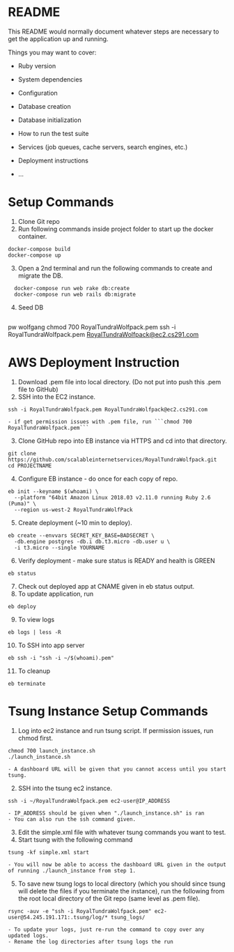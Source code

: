 # README

This README would normally document whatever steps are necessary to get the
application up and running.

Things you may want to cover:

* Ruby version

* System dependencies

* Configuration

* Database creation

* Database initialization

* How to run the test suite

* Services (job queues, cache servers, search engines, etc.)

* Deployment instructions

* ...

# Setup Commands
1. Clone Git repo
2. Run following commands inside project folder to start up the docker container.
```
docker-compose build
docker-compose up
```
3. Open a 2nd terminal and run the following commands to create and migrate the DB.
```
  docker-compose run web rake db:create
  docker-compose run web rails db:migrate
```
4. Seed DB
```

```

pw wolfgang
chmod 700 RoyalTundraWolfpack.pem
ssh -i RoyalTundraWolfpack.pem RoyalTundraWolfpack@ec2.cs291.com


# AWS Deployment Instruction
1. Download .pem file into local directory. (Do not put into push this .pem file to GitHub)
2. SSH into the EC2 instance.
```
ssh -i RoyalTundraWolfpack.pem RoyalTundraWolfpack@ec2.cs291.com
```
	- if get permission issues with .pem file, run ```chmod 700 RoyalTundraWolfpack.pem```
3. Clone GitHub repo into EB instance via HTTPS and cd into that directory.
```
git clone https://github.com/scalableinternetservices/RoyalTundraWolfpack.git
cd PROJECTNAME
``` 
4. Configure EB instance - do once for each copy of repo.
```
eb init --keyname $(whoami) \
  --platform "64bit Amazon Linux 2018.03 v2.11.0 running Ruby 2.6 (Puma)" \
  --region us-west-2 RoyalTundraWolfPack
```
5. Create deployment (~10 min to deploy).
```
eb create --envvars SECRET_KEY_BASE=BADSECRET \
  -db.engine postgres -db.i db.t3.micro -db.user u \
  -i t3.micro --single YOURNAME
```
6. Verify deployment - make sure status is READY and health is GREEN
```
eb status
```
7. Check out deployed app at CNAME given in eb status output.
8. To update application, run
```
eb deploy
```
9. To view logs
```
eb logs | less -R
```
10. To SSH into app server
```
eb ssh -i "ssh -i ~/$(whoami).pem"
```
11. To cleanup
```
eb terminate
```


# Tsung Instance Setup Commands
1. Log into ec2 instance and run tsung script. If permission issues, run chmod first.
```
chmod 700 launch_instance.sh
./launch_instance.sh
```
	- A dashboard URL will be given that you cannot access until you start tsung.
2. SSH into the tsung ec2 instance.
```
ssh -i ~/RoyalTundraWolfpack.pem ec2-user@IP_ADDRESS 
```
	- IP_ADDRESS should be given when "./launch_instance.sh" is ran
	- You can also run the ssh command given.
3. Edit the simple.xml file with whatever tsung commands you want to test.
4. Start tsung with the following command
```
tsung -kf simple.xml start
```
	- You will now be able to access the dashboard URL given in the output of running ./launch_instance from step 1.
5. To save new tsung logs to local directory (which you should since tsung will delete the files if you terminate the instance), run the following from the root local directory of the Git repo (same level as .pem file).
```
rsync -auv -e "ssh -i RoyalTundraWolfpack.pem" ec2-user@54.245.191.171:.tsung/log/* tsung_logs/
```
	- To update your logs, just re-run the command to copy over any updated logs.
	- Rename the log directories after tsung logs the run
